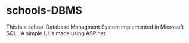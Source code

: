# schools-DBMS
This is a school Database Managment System implemented in Microsoft SQL . A simple UI is made using ASP.net 

